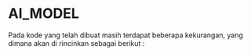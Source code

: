 # AI_MODEL
Pada kode yang telah dibuat masih terdapat beberapa kekurangan, yang dimana akan di rincinkan sebagai berikut :
